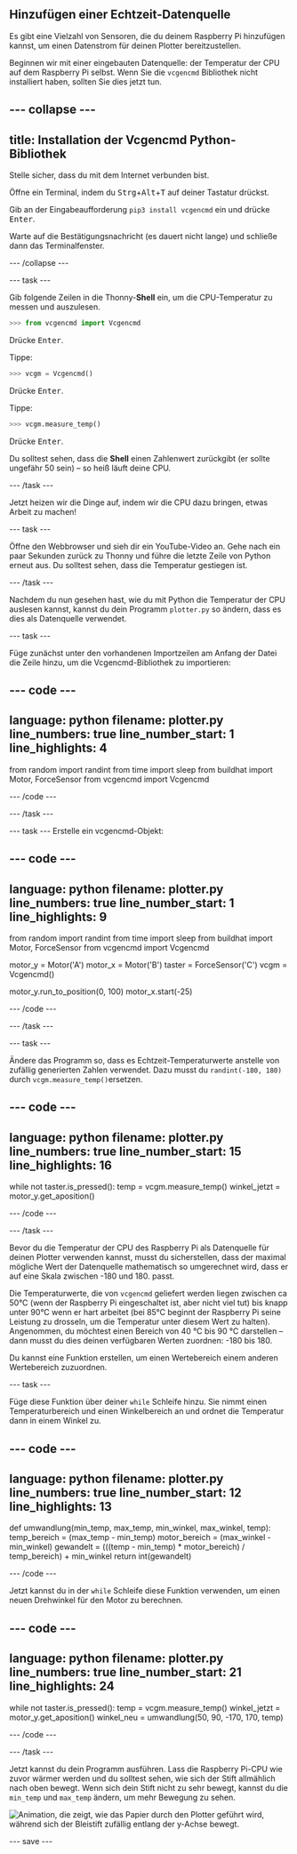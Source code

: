 ## Hinzufügen einer Echtzeit-Datenquelle

Es gibt eine Vielzahl von Sensoren, die du deinem Raspberry Pi hinzufügen kannst, um einen Datenstrom für deinen Plotter bereitzustellen.

Beginnen wir mit einer eingebauten Datenquelle: der Temperatur der CPU auf dem Raspberry Pi selbst. Wenn Sie die `vcgencmd` Bibliothek nicht installiert haben, sollten Sie dies jetzt tun.

--- collapse ---
---
title: Installation der Vcgencmd Python-Bibliothek
---

Stelle sicher, dass du mit dem Internet verbunden bist.

Öffne ein Terminal, indem du <kbd>Strg</kbd>+<kbd>Alt</kbd>+<kbd>T</kbd> auf deiner Tastatur drückst.

Gib an der Eingabeaufforderung `pip3 install vcgencmd` ein und drücke <kbd>Enter</kbd>.

Warte auf die Bestätigungsnachricht (es dauert nicht lange) und schließe dann das Terminalfenster.

--- /collapse --- 

--- task ---

Gib folgende Zeilen in die Thonny-**Shell** ein, um die CPU-Temperatur zu messen und auszulesen.

```python
>>> from vcgencmd import Vcgencmd
```
Drücke <kbd>Enter</kbd>.

Tippe:
```python
>>> vcgm = Vcgencmd()
```
Drücke <kbd>Enter</kbd>.

Tippe:
```python
>>> vcgm.measure_temp()
```
Drücke <kbd>Enter</kbd>.

Du solltest sehen, dass die **Shell** einen Zahlenwert zurückgibt (er sollte ungefähr 50 sein) – so heiß läuft deine CPU.

--- /task ---

Jetzt heizen wir die Dinge auf, indem wir die CPU dazu bringen, etwas Arbeit zu machen!

--- task ---

Öffne den Webbrowser und sieh dir ein YouTube-Video an. Gehe nach ein paar Sekunden zurück zu Thonny und führe die letzte Zeile von Python erneut aus. Du solltest sehen, dass die Temperatur gestiegen ist.

--- /task ---

Nachdem du nun gesehen hast, wie du mit Python die Temperatur der CPU auslesen kannst, kannst du dein Programm `plotter.py` so ändern, dass es dies als Datenquelle verwendet.

--- task ---

Füge zunächst unter den vorhandenen Importzeilen am Anfang der Datei die Zeile hinzu, um die Vcgencmd-Bibliothek zu importieren:

--- code ---
---
language: python 
filename: plotter.py 
line_numbers: true 
line_number_start: 1
line_highlights: 4
---

from random import randint 
from time import sleep 
from buildhat import Motor, ForceSensor 
from vcgencmd import Vcgencmd

--- /code ---

--- /task ---

--- task ---
Erstelle ein vcgencmd-Objekt:

--- code ---
---
language: python 
filename: plotter.py 
line_numbers: true 
line_number_start: 1
line_highlights: 9
---

from random import randint 
from time import sleep 
from buildhat import Motor, ForceSensor 
from vcgencmd import Vcgencmd

motor_y = Motor('A') 
motor_x = Motor('B') 
taster = ForceSensor('C') 
vcgm = Vcgencmd()

motor_y.run_to_position(0, 100) 
motor_x.start(-25)

--- /code ---

--- /task ---

--- task ---

Ändere das Programm so, dass es Echtzeit-Temperaturwerte anstelle von zufällig generierten Zahlen verwendet. Dazu musst du `randint(-180, 180)` durch `vcgm.measure_temp()`ersetzen.

--- code ---
---
language: python 
filename: plotter.py 
line_numbers: true 
line_number_start: 15
line_highlights: 16
---

while not taster.is_pressed(): 
    temp = vcgm.measure_temp() 
    winkel_jetzt = motor_y.get_aposition()

--- /code ---

--- /task ---

Bevor du die Temperatur der CPU des Raspberry Pi als Datenquelle für deinen Plotter verwenden kannst, musst du sicherstellen, dass der maximal mögliche Wert der Datenquelle mathematisch so umgerechnet wird, dass er auf eine Skala zwischen -180 und 180. passt.

Die Temperaturwerte, die von `vcgencmd` geliefert werden liegen zwischen ca 50°C (wenn der Raspberry Pi eingeschaltet ist, aber nicht viel tut) bis knapp unter 90°C wenn er hart arbeitet (bei 85°C beginnt der Raspberry Pi seine Leistung zu drosseln, um die Temperatur unter diesem Wert zu halten). Angenommen, du möchtest einen Bereich von 40 °C bis 90 °C darstellen – dann musst du dies deinen verfügbaren Werten zuordnen: -180 bis 180.

Du kannst eine Funktion erstellen, um einen Wertebereich einem anderen Wertebereich zuzuordnen.

--- task ---

Füge diese Funktion über deiner `while` Schleife hinzu. Sie nimmt einen Temperaturbereich und einen Winkelbereich an und ordnet die Temperatur dann in einem Winkel zu.

--- code ---
---
language: python 
filename: plotter.py 
line_numbers: true 
line_number_start: 12
line_highlights: 13
---

def umwandlung(min_temp, max_temp, min_winkel, max_winkel, temp): 
    temp_bereich = (max_temp - min_temp) 
    motor_bereich = (max_winkel - min_winkel) 
    gewandelt = (((temp - min_temp) * motor_bereich) / temp_bereich) + min_winkel 
    return int(gewandelt)

--- /code ---

Jetzt kannst du in der `while` Schleife diese Funktion verwenden, um einen neuen Drehwinkel für den Motor zu berechnen.

--- code ---
---
language: python 
filename: plotter.py 
line_numbers: true 
line_number_start: 21
line_highlights: 24
---

while not taster.is_pressed(): 
    temp = vcgm.measure_temp() 
    winkel_jetzt = motor_y.get_aposition() 
    winkel_neu = umwandlung(50, 90, -170, 170, temp)

--- /code ---

--- /task ---

Jetzt kannst du dein Programm ausführen. Lass die Raspberry Pi-CPU wie zuvor wärmer werden und du solltest sehen, wie sich der Stift allmählich nach oben bewegt. Wenn sich dein Stift nicht zu sehr bewegt, kannst du die `min_temp` und `max_temp` ändern, um mehr Bewegung zu sehen.

![Animation, die zeigt, wie das Papier durch den Plotter geführt wird, während sich der Bleistift zufällig entlang der y-Achse bewegt.](images/plotter_demo_2.gif)


--- save ---
